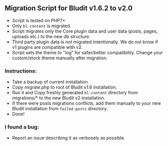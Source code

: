 ## Migration Script for Bludit v1.6.2 to v2.0

* Script is tested on PHP7+
* Only `bl-content` is migrated.
* Script migrates only the Core plugin data and user data (posts, pages, uploads etc.) to the new db structure.
* Third party plugin data is not migrated intentionally. We do not know if v1 plugins are compatible with v2.
* Script sets the theme to "log" for safer/better compatibility. Change your custom/stock theme manually after migration.

### Instructions:
* Take a backup of current installation.
* Copy migrate.php to root of Bludit v1.6 installation.
* Run it and Copy freshly generated `bl-content` directory from migrations/* to the new Bludit v2 installation.
* If there were posts migrations conflicts, add them manually to your new Bludit installation from `failed-posts` directory.
* Done!

### I found a bug:
* Report an issue describing it as verbosely as possible.
